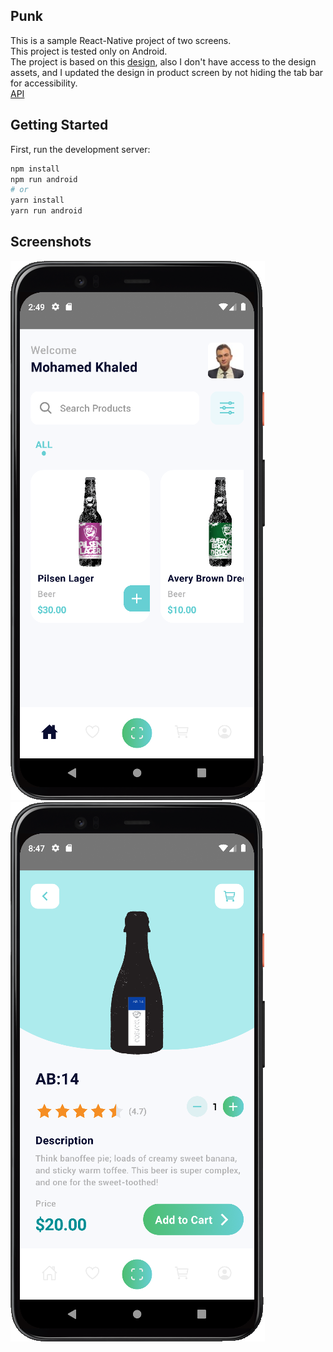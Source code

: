 ## Punk

This is a sample React-Native project of two screens. <br />
This project is tested only on Android. <br />
The project is based on this [design](https://www.uplabs.com/posts/grocery-app-ios-mobile-ui-kits-food-delivery-app), also I don't have access to the design assets, and I updated the design in product screen by not hiding the tab bar for accessibility. <br />
[API](https://punkapi.com/documentation/v2)

## Getting Started

First, run the development server:

```bash
npm install
npm run android
# or
yarn install
yarn run android
```

## Screenshots

![Home](./screenshots/Capture.PNG)
![Product](./screenshots/Capture-1.PNG)
